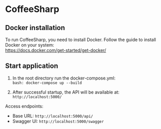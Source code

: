 # CoffeeSharp
## Docker installation
To run CoffeeSharp, you need to install Docker.
Follow the guide to install Docker on your system:  
https://docs.docker.com/get-started/get-docker/

## Start application
1. In the root directory run the docker-compose.yml:  
`bash: docker-compose up --build`

2. After successful startup, the API will be available at:  
`http://localhost:5000/`

Access endpoints:
- Base URL: `http://localhost:5000/api/`
- Swagger UI: `http://localhost:5000/swagger`